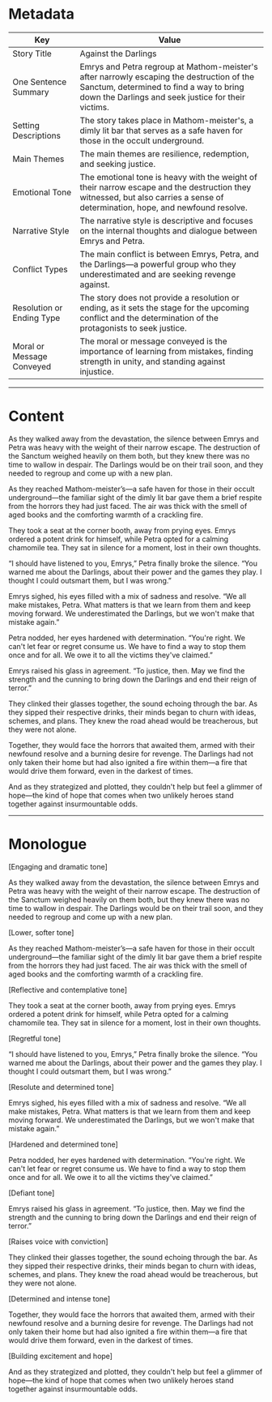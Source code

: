 
# Metadata

| Key                       | Value |
|---------------------------|-------|
| Story Title | Against the Darlings |
| One Sentence Summary | Emrys and Petra regroup at Mathom-meister's after narrowly escaping the destruction of the Sanctum, determined to find a way to bring down the Darlings and seek justice for their victims. |
| Setting Descriptions | The story takes place in Mathom-meister's, a dimly lit bar that serves as a safe haven for those in the occult underground. |
| Main Themes | The main themes are resilience, redemption, and seeking justice. |
| Emotional Tone | The emotional tone is heavy with the weight of their narrow escape and the destruction they witnessed, but also carries a sense of determination, hope, and newfound resolve. |
| Narrative Style | The narrative style is descriptive and focuses on the internal thoughts and dialogue between Emrys and Petra. |
| Conflict Types | The main conflict is between Emrys, Petra, and the Darlings—a powerful group who they underestimated and are seeking revenge against. |
| Resolution or Ending Type | The story does not provide a resolution or ending, as it sets the stage for the upcoming conflict and the determination of the protagonists to seek justice. |
| Moral or Message Conveyed | The moral or message conveyed is the importance of learning from mistakes, finding strength in unity, and standing against injustice. |



---

# Content
As they walked away from the devastation, the silence between Emrys and Petra was heavy with the weight of their narrow escape. The destruction of the Sanctum weighed heavily on them both, but they knew there was no time to wallow in despair. The Darlings would be on their trail soon, and they needed to regroup and come up with a new plan.

As they reached Mathom-meister’s—a safe haven for those in their occult underground—the familiar sight of the dimly lit bar gave them a brief respite from the horrors they had just faced. The air was thick with the smell of aged books and the comforting warmth of a crackling fire.

They took a seat at the corner booth, away from prying eyes. Emrys ordered a potent drink for himself, while Petra opted for a calming chamomile tea. They sat in silence for a moment, lost in their own thoughts.

“I should have listened to you, Emrys,” Petra finally broke the silence. “You warned me about the Darlings, about their power and the games they play. I thought I could outsmart them, but I was wrong.”

Emrys sighed, his eyes filled with a mix of sadness and resolve. “We all make mistakes, Petra. What matters is that we learn from them and keep moving forward. We underestimated the Darlings, but we won't make that mistake again.”

Petra nodded, her eyes hardened with determination. “You're right. We can't let fear or regret consume us. We have to find a way to stop them once and for all. We owe it to all the victims they've claimed.”

Emrys raised his glass in agreement. “To justice, then. May we find the strength and the cunning to bring down the Darlings and end their reign of terror.”

They clinked their glasses together, the sound echoing through the bar. As they sipped their respective drinks, their minds began to churn with ideas, schemes, and plans. They knew the road ahead would be treacherous, but they were not alone.

Together, they would face the horrors that awaited them, armed with their newfound resolve and a burning desire for revenge. The Darlings had not only taken their home but had also ignited a fire within them—a fire that would drive them forward, even in the darkest of times.

And as they strategized and plotted, they couldn't help but feel a glimmer of hope—the kind of hope that comes when two unlikely heroes stand together against insurmountable odds.

---

# Monologue
[Engaging and dramatic tone]

As they walked away from the devastation, the silence between Emrys and Petra was heavy with the weight of their narrow escape. The destruction of the Sanctum weighed heavily on them both, but they knew there was no time to wallow in despair. The Darlings would be on their trail soon, and they needed to regroup and come up with a new plan.

[Lower, softer tone]

As they reached Mathom-meister’s—a safe haven for those in their occult underground—the familiar sight of the dimly lit bar gave them a brief respite from the horrors they had just faced. The air was thick with the smell of aged books and the comforting warmth of a crackling fire.

[Reflective and contemplative tone]

They took a seat at the corner booth, away from prying eyes. Emrys ordered a potent drink for himself, while Petra opted for a calming chamomile tea. They sat in silence for a moment, lost in their own thoughts.

[Regretful tone]

“I should have listened to you, Emrys,” Petra finally broke the silence. “You warned me about the Darlings, about their power and the games they play. I thought I could outsmart them, but I was wrong.”

[Resolute and determined tone]

Emrys sighed, his eyes filled with a mix of sadness and resolve. “We all make mistakes, Petra. What matters is that we learn from them and keep moving forward. We underestimated the Darlings, but we won't make that mistake again.”

[Hardened and determined tone]

Petra nodded, her eyes hardened with determination. “You're right. We can't let fear or regret consume us. We have to find a way to stop them once and for all. We owe it to all the victims they've claimed.”

[Defiant tone]

Emrys raised his glass in agreement. “To justice, then. May we find the strength and the cunning to bring down the Darlings and end their reign of terror.”

[Raises voice with conviction]

They clinked their glasses together, the sound echoing through the bar. As they sipped their respective drinks, their minds began to churn with ideas, schemes, and plans. They knew the road ahead would be treacherous, but they were not alone.

[Determined and intense tone]

Together, they would face the horrors that awaited them, armed with their newfound resolve and a burning desire for revenge. The Darlings had not only taken their home but had also ignited a fire within them—a fire that would drive them forward, even in the darkest of times.

[Building excitement and hope]

And as they strategized and plotted, they couldn't help but feel a glimmer of hope—the kind of hope that comes when two unlikely heroes stand together against insurmountable odds.
